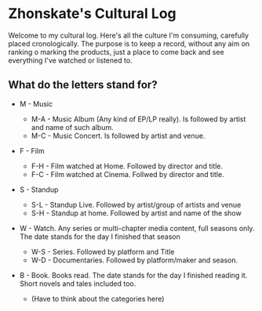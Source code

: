 # Zhonskate's Cultural Log

Welcome to my cultural log. Here's all the culture I'm consuming, carefully placed cronologically. The purpose is to keep a record, without any aim on ranking o marking the products, just a place to come back and see everything I've watched or listened to.

## What do the letters stand for?

- M - Music
    - M-A - Music Album (Any kind of EP/LP really). Is followed by artist and name of such album.
    -  M-C - Music Concert. Is followed by artist and venue.

- F - Film
    - F-H - Film watched at Home. Followed by director and title.
    - F-C - Film watched at Cinema. Follwed by director and title.

- S - Standup
    - S-L - Standup Live. Followed by artist/group of artists and venue
    - S-H - Standup at home. Followed by artist and name of the show

- W - Watch. Any series or multi-chapter media content, full seasons only. The date stands for the day I finished that season
    - W-S - Series. Followed by platform and Title
    - W-D - Documentaries. Followed by platform/maker and season.

- B - Book. Books read. The date stands for the day I finished reading it. Short novels and tales included too.
    - (Have to think about the categories here)
